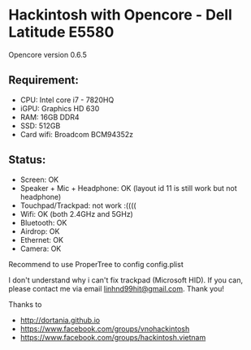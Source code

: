 # Hackintosh with Opencore - Dell Latitude E5580
Opencore version 0.6.5

## Requirement:
- CPU: Intel core i7 - 7820HQ
- iGPU: Graphics HD 630
- RAM: 16GB DDR4
- SSD: 512GB
- Card wifi: Broadcom BCM94352z

## Status:
- Screen: OK
- Speaker + Mic + Headphone: OK (layout id 11 is still work but not headphone)
- Touchpad/Trackpad: not work :((((
- Wifi: OK (both 2.4GHz and 5GHz)
- Bluetooth: OK
- Airdrop: OK
- Ethernet: OK
- Camera: OK

Recommend to use ProperTree to config config.plist

I don't understand why i can't fix trackpad (Microsoft HID). If you can, please contact me via email linhnd99hit@gmail.com. Thank you!

Thanks to 
- http://dortania.github.io
- https://www.facebook.com/groups/vnohackintosh
- https://www.facebook.com/groups/hackintosh.vietnam
